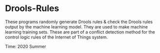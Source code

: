 # Drools-Rules
These programs randomly generate Drools rules &amp; check the Drools rules output by the machine learning model. They are used to make machine learning training sets. These are part of a conflict detection method for the control logic rules of the Internet of Things system.

Time: 2020 Summer
